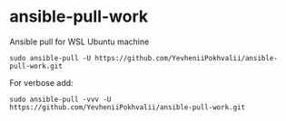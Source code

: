 # ansible-pull-work
Ansible pull for WSL Ubuntu machine

```
sudo ansible-pull -U https://github.com/YevheniiPokhvalii/ansible-pull-work.git
```
For verbose add:
```
sudo ansible-pull -vvv -U https://github.com/YevheniiPokhvalii/ansible-pull-work.git
```
